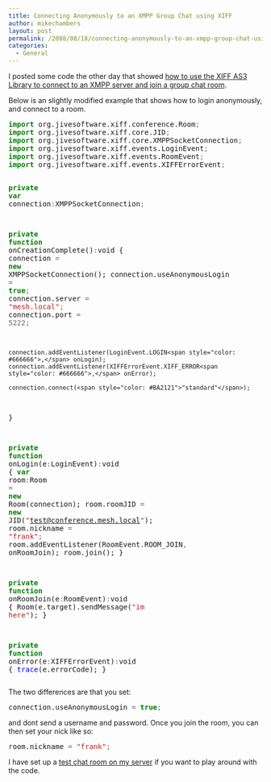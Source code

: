 ```yaml
---
title: Connecting Anonymously to an XMPP Group Chat using XIFF
author: mikechambers
layout: post
permalink: /2008/08/18/connecting-anonymously-to-an-xmpp-group-chat-using-xiff/
categories:
  - General
---
```



I posted some code the other day that showed [how to use the XIFF AS3 Library to connect to an XMPP server and join a group chat room][1].

Below is an slightly modified example that shows how to login anonymously, and connect to a room.  
<!--more-->

<div class="highlight">
  <pre><span style="color: #008000; font-weight: bold">import</span> org.jivesoftware.xiff.conference.Room<span style="color: #666666">;</span>
<span style="color: #008000; font-weight: bold">import</span> org.jivesoftware.xiff.core.JID<span style="color: #666666">;</span>
<span style="color: #008000; font-weight: bold">import</span> org.jivesoftware.xiff.core.XMPPSocketConnection<span style="color: #666666">;</span>
<span style="color: #008000; font-weight: bold">import</span> org.jivesoftware.xiff.events.LoginEvent<span style="color: #666666">;</span>
<span style="color: #008000; font-weight: bold">import</span> org.jivesoftware.xiff.events.RoomEvent<span style="color: #666666">;</span>
<span style="color: #008000; font-weight: bold">import</span> org.jivesoftware.xiff.events.XIFFErrorEvent<span style="color: #666666">;</span>

<span style="color: #008000; font-weight: bold">private</span> <span style="color: #008000; font-weight: bold">var</span> connection<span style="color: #666666">:</span>XMPPSocketConnection<span style="color: #666666">;</span>

<span style="color: #008000; font-weight: bold">private</span> <span style="color: #008000; font-weight: bold">function</span> onCreationComplete()<span style="color: #666666">:</span>void
{
	connection <span style="color: #666666">=</span> <span style="color: #008000; font-weight: bold">new</span> XMPPSocketConnection();
	connection.useAnonymousLogin <span style="color: #666666">=</span> <span style="color: #008000; font-weight: bold">true</span><span style="color: #666666">;</span>
	connection.server <span style="color: #666666">=</span> <span style="color: #BA2121">"mesh.local"</span><span style="color: #666666">;</span>
	connection.port <span style="color: #666666">=</span> <span style="color: #666666">5222;</span>

	connection.addEventListener(LoginEvent.LOGIN<span style="color: #666666">,</span> onLogin);
    connection.addEventListener(XIFFErrorEvent.XIFF_ERROR<span style="color: #666666">,</span> onError);	

	connection.connect(<span style="color: #BA2121">"standard"</span>);
}

<span style="color: #008000; font-weight: bold">private</span> <span style="color: #008000; font-weight: bold">function</span> onLogin(e<span style="color: #666666">:</span>LoginEvent)<span style="color: #666666">:</span>void
{
	<span style="color: #008000; font-weight: bold">var</span> room<span style="color: #666666">:</span>Room <span style="color: #666666">=</span> <span style="color: #008000; font-weight: bold">new</span> Room(connection);
	room.roomJID <span style="color: #666666">=</span> <span style="color: #008000; font-weight: bold">new</span> JID(<span style="color: #BA2121">"test@conference.mesh.local"</span>);
	room.nickname <span style="color: #666666">=</span> <span style="color: #BA2121">"frank"</span><span style="color: #666666">;</span>
	room.addEventListener(RoomEvent.ROOM_JOIN<span style="color: #666666">,</span> onRoomJoin);
	room.join();
}

<span style="color: #008000; font-weight: bold">private</span> <span style="color: #008000; font-weight: bold">function</span> onRoomJoin(e<span style="color: #666666">:</span>RoomEvent)<span style="color: #666666">:</span>void
{
	Room(e.target).sendMessage(<span style="color: #BA2121">"im here"</span>);
}

<span style="color: #008000; font-weight: bold">private</span> <span style="color: #008000; font-weight: bold">function</span> onError(e<span style="color: #666666">:</span>XIFFErrorEvent)<span style="color: #666666">:</span>void
{
	<span style="color: #0000FF">trace</span>(e.errorCode);
}
</pre>
</div>

The two differences are that you set:

<div class="highlight">
  <pre>connection.useAnonymousLogin <span style="color: #666666">=</span> <span style="color: #008000; font-weight: bold">true</span><span style="color: #666666">;</span>
</pre>
</div>

and dont send a username and password. Once you join the room, you can then set your nick like so:

<div class="highlight">
  <pre>room.nickname <span style="color: #666666">=</span> <span style="color: #BA2121">"frank"</span><span style="color: #666666">;</span>
</pre>
</div>

I have set up a [test chat room on my server][2] if you want to play around with the code.

 [1]: http://www.mikechambers.com/blog/2008/08/14/connecting-to-an-xmpp-jabber-server-with-the-xiff-as3-library/
 [2]: http://www.mikechambers.com/blog/2008/08/18/community-test-xmpp-jabber-room/